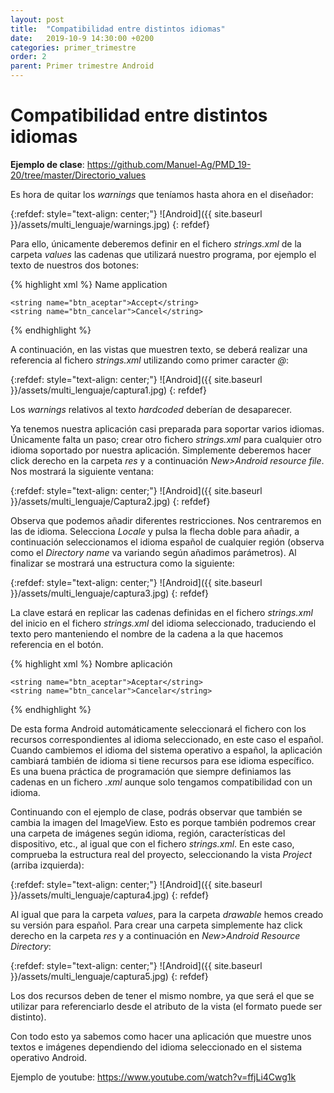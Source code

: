 ```yaml
---
layout: post
title:  "Compatibilidad entre distintos idiomas"
date:   2019-10-9 14:30:00 +0200
categories: primer_trimestre
order: 2
parent: Primer trimestre Android
---
```


# Compatibilidad entre distintos idiomas

**Ejemplo de clase**: <https://github.com/Manuel-Ag/PMD_19-20/tree/master/Directorio_values>

Es hora de quitar los *warnings* que teníamos hasta ahora en el diseñador: 

{:refdef: style="text-align: center;"}
![Android]({{ site.baseurl }}/assets/multi_lenguaje/warnings.jpg)
{: refdef}

Para ello, únicamente deberemos definir en el fichero *strings.xml* de la carpeta *values* las cadenas que utilizará nuestro programa, por ejemplo el texto de nuestros dos botones:

{% highlight xml %}
<resources>
    <string name="app_name">Name application</string>

    <string name="btn_aceptar">Accept</string>
    <string name="btn_cancelar">Cancel</string>
</resources>
{% endhighlight %}

A continuación, en las vistas que muestren texto, se deberá realizar una referencia al fichero *strings.xml* utilizando como primer caracter *@*:

{:refdef: style="text-align: center;"}
![Android]({{ site.baseurl }}/assets/multi_lenguaje/captura1.jpg)
{: refdef}

Los *warnings* relativos al texto *hardcoded* deberían de desaparecer. 

Ya tenemos nuestra aplicación casi preparada para soportar varios idiomas. Únicamente falta un paso; crear otro fichero *strings.xml* para cualquier otro idioma soportado por nuestra aplicación. Simplemente deberemos hacer click derecho en la carpeta *res* y a continuación *New>Android resource file*. Nos mostrará la siguiente ventana:

{:refdef: style="text-align: center;"}
![Android]({{ site.baseurl }}/assets/multi_lenguaje/Captura2.jpg)
{: refdef}

Observa que podemos añadir diferentes restricciones. Nos centraremos en las de idioma. Selecciona *Locale* y pulsa la flecha doble para añadir, a continuación seleccionamos el idioma español de cualquier región (observa como el *Directory name* va variando según añadimos parámetros). Al finalizar se mostrará una estructura como la siguiente:

{:refdef: style="text-align: center;"}
![Android]({{ site.baseurl }}/assets/multi_lenguaje/captura3.jpg)
{: refdef}

La clave estará en replicar las cadenas definidas en el fichero *strings.xml* del inicio en el fichero *strings.xml* del idioma seleccionado, traduciendo el texto pero manteniendo el nombre de la cadena a la que hacemos referencia en el botón. 

{% highlight xml %}
<resources>
    <string name="app_name">Nombre aplicación</string>

    <string name="btn_aceptar">Aceptar</string>
    <string name="btn_cancelar">Cancelar</string>
</resources>
{% endhighlight %}

De esta forma Android automáticamente seleccionará el fichero con los recursos correspondientes al idioma seleccionado, en este caso el español. Cuando cambiemos el idioma del sistema operativo a español, la aplicación cambiará también de idioma si tiene recursos para ese idioma específico. Es una buena práctica de programación que siempre definiamos las cadenas en un fichero *.xml* aunque solo tengamos compatibilidad con un idioma.


Continuando con el ejemplo de clase, podrás observar que también se cambia la imagen del ImageView. Esto es porque también podremos crear una carpeta de imágenes según idioma, región, características del dispositivo, etc., al igual que con el fichero *strings.xml*. En este caso, comprueba la estructura real del proyecto, seleccionando la vista *Project* (arriba izquierda):

{:refdef: style="text-align: center;"}
![Android]({{ site.baseurl }}/assets/multi_lenguaje/captura4.jpg)
{: refdef}

Al igual que para la carpeta *values*, para la carpeta *drawable* hemos creado su versión para español. Para crear una carpeta simplemente haz click derecho en la carpeta *res* y a continuación en *New>Android Resource Directory*:

{:refdef: style="text-align: center;"}
![Android]({{ site.baseurl }}/assets/multi_lenguaje/captura5.jpg)
{: refdef}

Los dos recursos deben de tener el mismo nombre, ya que será el que se utilizar para referenciarlo desde el atributo de la vista (el formato puede ser distinto). 

Con todo esto ya sabemos como hacer una aplicación que muestre unos textos e imágenes dependiendo del idioma seleccionado en el sistema operativo Android.

Ejemplo de youtube: <https://www.youtube.com/watch?v=ffjLi4Cwg1k>

